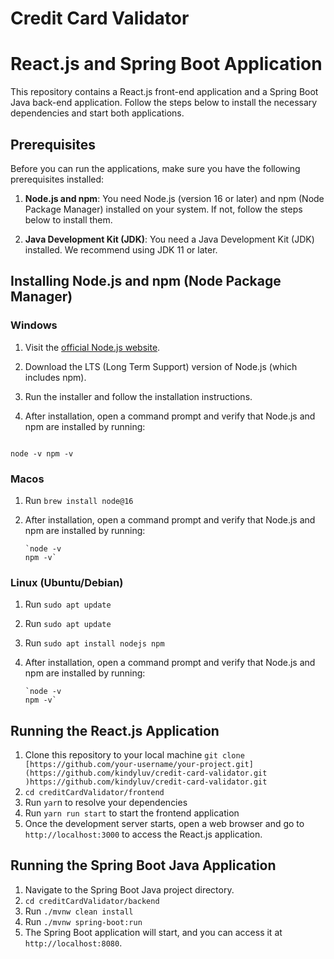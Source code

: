 # Credit Card Validator

# React.js and Spring Boot Application

This repository contains a React.js front-end application and a Spring Boot Java back-end application. Follow the steps below to install the necessary dependencies and start both applications.

## Prerequisites

Before you can run the applications, make sure you have the following prerequisites installed:

1. **Node.js and npm**: You need Node.js (version 16 or later) and npm (Node Package Manager) installed on your system. If not, follow the steps below to install them.

2. **Java Development Kit (JDK)**: You need a Java Development Kit (JDK) installed. We recommend using JDK 11 or later.

## Installing Node.js and npm (Node Package Manager)

### Windows

1. Visit the [official Node.js website](https://nodejs.org/).

2. Download the LTS (Long Term Support) version of Node.js (which includes npm).

3. Run the installer and follow the installation instructions.

4. After installation, open a command prompt and verify that Node.js and npm are installed by running:

   ```shell
  `node -v
   npm -v`

### Macos

1. Run `brew install node@16`
2. After installation, open a command prompt and verify that Node.js and npm are installed by running:

   ```shell
   `node -v
   npm -v`

### Linux (Ubuntu/Debian)

1. Run `sudo apt update`
2. Run `sudo apt update`
3. Run `sudo apt install nodejs npm`
4. After installation, open a command prompt and verify that Node.js and npm are installed by running:

   ```shell
   `node -v
   npm -v`

## Running the React.js Application

1.  Clone this repository to your local machine `git clone [https://github.com/your-username/your-project.git](https://github.com/kindyluv/credit-card-validator.git
)https://github.com/kindyluv/credit-card-validator.git`
2. `cd creditCardValidator/frontend`
3. Run `yar`n to resolve your dependencies
4. Run `yarn run start` to start the frontend application
5. Once the development server starts, open a web browser and go to `http://localhost:3000` to access the React.js application.


## Running the Spring Boot Java Application

1. Navigate to the Spring Boot Java project directory.
2. `cd creditCardValidator/backend`
3. Run `./mvnw clean install`
4. Run `./mvnw spring-boot:run`
5. The Spring Boot application will start, and you can access it at `http://localhost:8080`.





